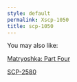 ```yaml
---
style: default
permalink: Xscp-1050
title: scp-1050
---
```

You may also like:

[Matryoshka: Part Four](http://scp-wiki.net/matryoshka-four)

[SCP-2580](http://scp-wiki.net/scp-2580)
